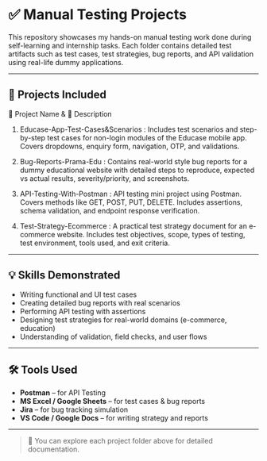 # ✅ Manual Testing Projects

This repository showcases my hands-on manual testing work done during self-learning and internship tasks. Each folder contains detailed test artifacts such as test cases, test strategies, bug reports, and API validation using real-life dummy applications.

---

## 📁 Projects Included

 📂 Project Name & 📄 Description

1) Educase-App-Test-Cases&Scenarios : Includes test scenarios and step-by-step test cases for non-login modules of the Educase mobile app. Covers dropdowns, enquiry form, navigation, OTP, and validations.

2) Bug-Reports-Prama-Edu : Contains real-world style bug reports for a dummy educational website with detailed steps to reproduce, expected vs actual results, severity/priority, and screenshots.

3) API-Testing-With-Postman : API testing mini project using Postman. Covers methods like GET, POST, PUT, DELETE. Includes assertions, schema validation, and endpoint response verification.

4) Test-Strategy-Ecommerce : A practical test strategy document for an e-commerce website. Includes test objectives, scope, types of testing, test environment, tools used, and exit criteria.

---

## 💡 Skills Demonstrated

- Writing functional and UI test cases
- Creating detailed bug reports with real scenarios
- Performing API testing with assertions
- Designing test strategies for real-world domains (e-commerce, education)
- Understanding of validation, field checks, and user flows

---

## 🛠 Tools Used

- **Postman** – for API Testing
- **MS Excel / Google Sheets** – for test cases & bug reports
- **Jira** – for bug tracking simulation
- **VS Code / Google Docs** – for writing strategy and reports

---

> 🔗 You can explore each project folder above for detailed documentation.
